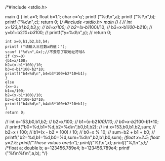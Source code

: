 /*#include <stdio.h>

main ()
{
    int a=1;
    float b=1.1;
    char c='q';
    printf ("%d\n",a);
	printf ("%f\n",b);
	printf ("%c\n",c);
	return 0;
}*/
#include <stdio.h>
main ()
{
//	int x=123,b1,b2,b3,y;
//	b1=x/100;
//	b2=(x-b1*100)/10;
//	b3=x-b1*100-b2*10;
//	y=b1+b2*10+b3*100;
//	printf("y=%d\n",y);
//	return 0;


	int x=0,b1,b2,b3,b4;
	printf ("请输入三位数x的值：");
	scanf ("%d\n",&x);//不要忘了取地址符号&
	if (x>=0)
	{b1=x/100;
	b2=(x-b1*100)/10;
	b3=x-b1*100-b2*10;
	printf("b4=%d\n",b4=b3*100+b2*10+b1);
	}
	else
	{x=-x;
	b1=x/100;
	b2=(x-b1*100)/10;
	b3=x-b1*100-b2*10;
	printf("b4=%d\n",b4=b3*100+b2*10+b1);
	}
    return 0;
//	int x=153,b0,b1,b2;
//	b2=x/100;
//	b1=(x-b2*100)/10;
//	b0=x-b2*100-b1*10;
//	printf("b0=%d,b1=%d,b2=%d\n",b0,b1,b2);
//	int x=153,b0,b1,b2,sum;
//	b2=x / 100;
//	b1=(x - b2 * 100) / 10;
//	b0=x % 10;
//	sum=b2 + b1 + b0;
//	printf("b2=%d,b1=%d,b0=%d,sum=%d\n",b2,b1,b0,sum);
	/*float x=2.5;
	float y=2.5;
    printf("These values are:\n");
	printf("%f\n",x);
	printf("%f\n",y);*/
	/*float a;
	double b;
	a=123456.789e4;
	b=123456.789e4;
	printf ("%f\n%f\n",a,b);
*/}
